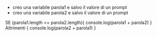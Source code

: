 <!-- L’utente inserisce due parole in successione, con due prompt. -->

- creo una variabile parola1 e salvo il valore di un prompt
- creo una variabile parola2 e salvo il valore di un prompt

<!-- Il software stampa prima la parola più corta, poi la parola più lunga. -->

SE (parola1.length <= parola2.length){
    console.log(parola1 + parola2)
} Altrimenti {
    console.log(parola2 + parola1)
}